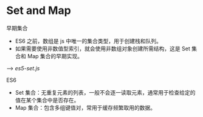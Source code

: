 # Set and Map

早期集合
- ES6 之前，数组是 js 中唯一的集合类型，用于创建栈和队列。
- 如果需要使用非数值型索引，就会使用非数组对象创建所需结构，这是 Set 集合和 Map 集合的早期实现。

--> _es5-set.js_

ES6
- Set 集合：无重复元素的列表，一般不会逐一读取元素，通常用于检查给定的值在某个集合中是否存在。
- Map 集合：包含多组键值对，常用于缓存频繁取用的数据。